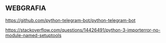 ## WEBGRAFIA

https://github.com/python-telegram-bot/python-telegram-bot

https://stackoverflow.com/questions/14426491/python-3-importerror-no-module-named-setuptools

